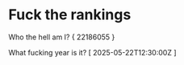 # Fuck the rankings

Who the hell am I?
{ 22186055 }

What fucking year is it?
[ 2025-05-22T12:30:00Z ]

